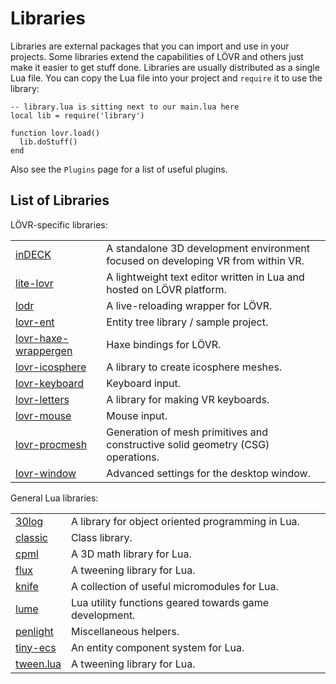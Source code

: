 Libraries
===

Libraries are external packages that you can import and use in your projects.  Some libraries extend
the capabilities of LÖVR and others just make it easier to get stuff done.  Libraries are usually
distributed as a single Lua file.  You can copy the Lua file into your project and `require` it to
use the library:

```
-- library.lua is sitting next to our main.lua here
local lib = require('library')

function lovr.load()
  lib.doStuff()
end
```

Also see the `Plugins` page for a list of useful plugins.

List of Libraries
---

LÖVR-specific libraries:

<table>
  <tbody>
    <tr>
      <td><a href="https://github.com/jmiskovic/indeck">inDECK</a></td>
      <td>A standalone 3D development environment focused on developing VR from within VR.</td>
    </tr>
    <tr>
      <td><a href="https://github.com/jmiskovic/lite-lovr">lite-lovr</a></td>
      <td>A lightweight text editor written in Lua and hosted on LÖVR platform.</td>
    </tr>
    <tr>
      <td><a href="https://github.com/mcclure/lodr">lodr</a></td>
      <td>A live-reloading wrapper for LÖVR.</td>
    </tr>
    <tr>
      <td><a href="https://github.com/mcclure/lovr-ent">lovr-ent</a></td>
      <td>Entity tree library / sample project.</td>
    </tr>
    <tr>
      <td><a href="https://github.com/excessive/lovr-haxe-wrappergen">lovr-haxe-wrappergen</a></td>
      <td>Haxe bindings for LÖVR.</td>
    </tr>
    <tr>
      <td><a href="https://github.com/bjornbytes/lovr-icosphere">lovr-icosphere</a></td>
      <td>A library to create icosphere meshes.</td>
    </tr>
    <tr>
      <td><a href="https://github.com/bjornbytes/lovr-keyboard">lovr-keyboard</a></td>
      <td>Keyboard input.</td>
    </tr>
    <tr>
      <td><a href="https://github.com/alloverse/lovr-letters">lovr-letters</a></td>
      <td>A library for making VR keyboards.</td>
    </tr>
    <tr>
      <td><a href="https://github.com/bjornbytes/lovr-mouse">lovr-mouse</a></td>
      <td>Mouse input.</td>
    </tr>
    <tr>
      <td><a href="http://github.com/jmiskovic/lovr-procmesh">lovr-procmesh</a></td>
      <td>Generation of mesh primitives and constructive solid geometry (CSG) operations.</td>
    </tr>
    <tr>
      <td><a href="https://github.com/Papaew/lovr-window">lovr-window</a></td>
      <td>Advanced settings for the desktop window.</td>
    </tr>
  </tbody>
</table>

General Lua libraries:

<table>
  <tbody>
    <tr>
      <td><a href="https://github.com/Yonaba/30log">30log</a></td>
      <td>A library for object oriented programming in Lua.</td>
    </tr>
    <tr>
      <td><a href="https://github.com/rxi/classic">classic</a></td>
      <td>Class library.</td>
    </tr>
    <tr>
      <td><a href="https://github.com/excessive/cpml">cpml</a></td>
      <td>A 3D math library for Lua.</td>
    </tr>
    <tr>
      <td><a href="https://github.com/rxi/flux">flux</a></td>
      <td>A tweening library for Lua.</td>
    </tr>
    <tr>
      <td><a href="https://github.com/airstruck/knife">knife</a></td>
      <td>A collection of useful micromodules for Lua.</td>
    </tr>
    <tr>
      <td><a href="https://github.com/rxi/lume">lume</a></td>
      <td>Lua utility functions geared towards game development.</td>
    </tr>
    <tr>
      <td><a href="https://github.com/lunarmodules/penlight">penlight</a></td>
      <td>Miscellaneous helpers.</td>
    </tr>
    <tr>
      <td><a href="https://github.com/bakpakin/tiny-ecs">tiny-ecs</a></td>
      <td>An entity component system for Lua.</td>
    </tr>
    <tr>
      <td><a href="https://github.com/kikito/tween.lua">tween.lua</a></td>
      <td>A tweening library for Lua.</td>
    </tr>
  </tbody>
</table>
